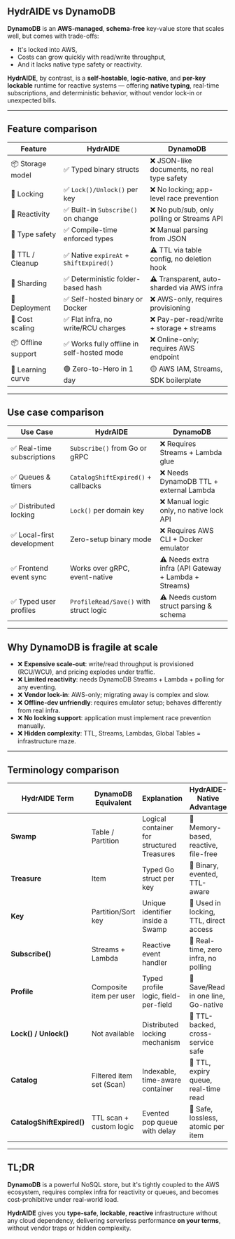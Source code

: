 ## HydrAIDE vs DynamoDB

**DynamoDB** is an **AWS-managed**, **schema-free** key-value store that scales well, but comes with trade-offs:

* It's locked into AWS,
* Costs can grow quickly with read/write throughput,
* And it lacks native type safety or reactivity.

**HydrAIDE**, by contrast, is a **self-hostable**, **logic-native**, and **per-key lockable** runtime for 
reactive systems — offering **native typing**, real-time subscriptions, and deterministic behavior, without vendor 
lock-in or unexpected bills.

---

## Feature comparison

| Feature            | HydrAIDE                               | DynamoDB                                   |
| ------------------ | -------------------------------------- | ------------------------------------------ |
| 📦 Storage model   | ✅ Typed binary structs         | ❌ JSON-like documents, no real type safety |
| 🔐 Locking         | ✅ `Lock()/Unlock()` per key            | ❌ No locking; app-level race prevention    |
| 🔄 Reactivity      | ✅ Built-in `Subscribe()` on change     | ❌ No pub/sub, only polling or Streams API  |
| 🧠 Type safety     | ✅ Compile-time enforced types       | ❌ Manual parsing from JSON                 |
| 🧹 TTL / Cleanup   | ✅ Native `expireAt` + `ShiftExpired()` | ⚠️ TTL via table config, no deletion hook  |
| 🚦 Sharding        | ✅ Deterministic folder-based hash      | ⚠️ Transparent, auto-sharded via AWS infra |
| 🧰 Deployment      | ✅ Self-hosted binary or Docker         | ❌ AWS-only, requires provisioning          |
| 💸 Cost scaling    | ✅ Flat infra, no write/RCU charges     | ❌ Pay-per-read/write + storage + streams   |
| 📦 Offline support | ✅ Works fully offline in self-hosted mode | ❌ Online-only; requires AWS endpoint |
| 🧗 Learning curve  | 🟢 Zero-to-Hero in 1 day                  | 🟡 AWS IAM, Streams, SDK boilerplate       |

---

## Use case comparison

| Use Case                  | HydrAIDE                               | DynamoDB                                              |
| ------------------------- | -------------------------------------- | ----------------------------------------------------- |
| ✅ Real-time subscriptions | `Subscribe()` from Go or gRPC          | ❌ Requires Streams + Lambda glue                      |
| ✅ Queues & timers         | `CatalogShiftExpired()` + callbacks    | ❌ Needs DynamoDB TTL + external Lambda                |
| ✅ Distributed locking     | `Lock()` per domain key                | ❌ Manual logic only, no native lock API               |
| ✅ Local-first development | Zero-setup binary mode                 | ❌ Requires AWS CLI + Docker emulator                  |
| ✅ Frontend event sync     | Works over gRPC, event-native          | ⚠️ Needs extra infra (API Gateway + Lambda + Streams) |
| ✅ Typed user profiles     | `ProfileRead/Save()` with struct logic | ⚠️ Needs custom struct parsing & schema               |

---

## Why DynamoDB is fragile at scale

* ❌ **Expensive scale-out**: write/read throughput is provisioned (RCU/WCU), and pricing explodes under traffic.
* ❌ **Limited reactivity**: needs DynamoDB Streams + Lambda + polling for any eventing.
* ❌ **Vendor lock-in**: AWS-only; migrating away is complex and slow.
* ❌ **Offline-dev unfriendly**: requires emulator setup; behaves differently from real infra.
* ❌ **No locking support**: application must implement race prevention manually.
* ❌ **Hidden complexity**: TTL, Streams, Lambdas, Global Tables = infrastructure maze.

---

## Terminology comparison

| HydrAIDE Term             | DynamoDB Equivalent      | Explanation                                | HydrAIDE-Native Advantage              |
| ------------------------- | ------------------------ | ------------------------------------------ | -------------------------------------- |
| **Swamp**                 | Table / Partition        | Logical container for structured Treasures | 🔹 Memory-based, reactive, file-free   |
| **Treasure**              | Item                     | Typed Go struct per key                    | 🔹 Binary, evented, TTL-aware          |
| **Key**                   | Partition/Sort key       | Unique identifier inside a Swamp           | 🔹 Used in locking, TTL, direct access |
| **Subscribe()**           | Streams + Lambda         | Reactive event handler                     | 🔹 Real-time, zero infra, no polling   |
| **Profile**               | Composite item per user  | Typed profile logic, field-per-field       | 🔹 Save/Read in one line, Go-native    |
| **Lock() / Unlock()**     | Not available            | Distributed locking mechanism              | 🔹 TTL-backed, cross-service safe      |
| **Catalog**               | Filtered item set (Scan) | Indexable, time-aware container            | 🔹 TTL, expiry queue, real-time read   |
| **CatalogShiftExpired()** | TTL scan + custom logic  | Evented pop queue with delay               | 🔹 Safe, lossless, atomic per item     |

---

## TL;DR

**DynamoDB** is a powerful NoSQL store, but it's tightly coupled to the AWS ecosystem, requires complex infra 
for reactivity or queues, and becomes cost-prohibitive under real-world load.

**HydrAIDE** gives you **type-safe**, **lockable**, **reactive** infrastructure without any cloud dependency, 
delivering serverless performance **on your terms**, without vendor traps or hidden complexity.
